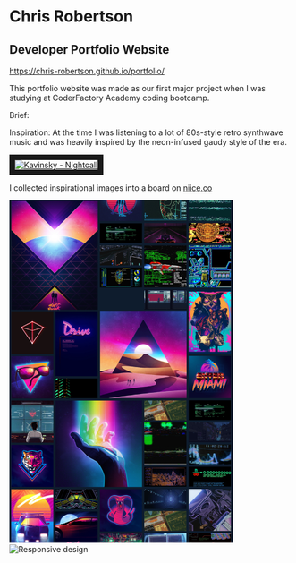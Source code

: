 # Chris Robertson
## Developer Portfolio Website

https://chris-robertson.github.io/portfolio/

This portfolio website was made as our first major project when I was studying at CoderFactory Academy coding bootcamp.

Brief:

Inspiration:
At the time I was listening to a lot of 80s-style retro synthwave music and was heavily inspired by the neon-infused gaudy style of the era.

<a href="http://www.youtube.com/watch?feature=player_embedded&v=MV_3Dpw-BRY
" target="_blank"><img src="http://img.youtube.com/vi/MV_3Dpw-BRY/0.jpg" 
alt="Kavinsky - Nightcall" width="240" height="180" border="10" /></a>

I collected inspirational images into a board on [niice.co](https://niice.co/m/4dbeb203f69cb87f0b3b8c04d6e8d6d7)

<img src="https://github.com/Chris-Robertson/portfolio/blob/master/images/readme/niice_inspiration_board.png" alt="niice.co inspiration board" width="400" />

<img src="https://github.com/Chris-Robertson/portfolio/blob/master/images/gifs/responsive_design_01.gif" alt="Responsive design" width="400" />
